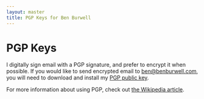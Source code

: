 ```yaml
---
layout: master
title: PGP Keys for Ben Burwell
---
```


PGP Keys
========

I digitally sign email with a PGP signature, and prefer to encrypt it when possible. If you would like to send encrypted email to <ben@benburwell.com>, you will need to download and install my [PGP public key](https://keybase.io/benburwell/key.asc).

For more information about using PGP, check out [the Wikipedia article](https://en.wikipedia.org/wiki/Pretty_Good_Privacy).
